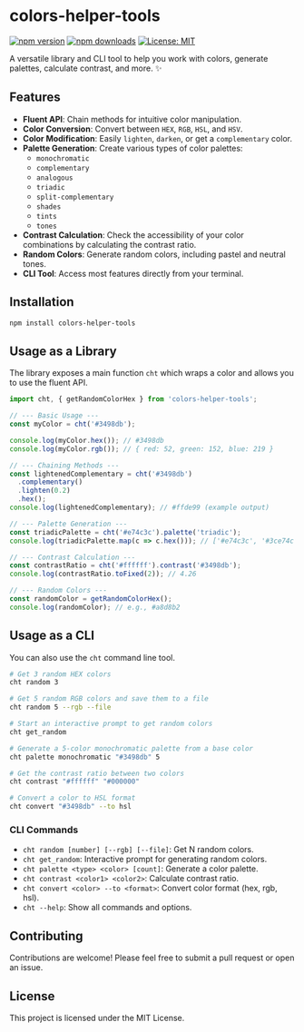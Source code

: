 # colors-helper-tools

[![npm version](https://img.shields.io/npm/v/colors-helper-tools.svg)](https://www.npmjs.com/package/colors-helper-tools)
[![npm downloads](https://img.shields.io/npm/dm/colors-helper-tools.svg)](https://www.npmjs.com/package/colors-helper-tools)
[![License: MIT](https://img.shields.io/badge/License-MIT-yellow.svg)](https://opensource.org/licenses/MIT)

A versatile library and CLI tool to help you work with colors, generate palettes, calculate contrast, and more. ✨

## Features

- **Fluent API**: Chain methods for intuitive color manipulation.
- **Color Conversion**: Convert between `HEX`, `RGB`, `HSL`, and `HSV`.
- **Color Modification**: Easily `lighten`, `darken`, or get a `complementary` color.
- **Palette Generation**: Create various types of color palettes:
  - `monochromatic`
  - `complementary`
  - `analogous`
  - `triadic`
  - `split-complementary`
  - `shades`
  - `tints`
  - `tones`
- **Contrast Calculation**: Check the accessibility of your color combinations by calculating the contrast ratio.
- **Random Colors**: Generate random colors, including pastel and neutral tones.
- **CLI Tool**: Access most features directly from your terminal.

## Installation

```bash
npm install colors-helper-tools
```

## Usage as a Library

The library exposes a main function `cht` which wraps a color and allows you to use the fluent API.

```javascript
import cht, { getRandomColorHex } from 'colors-helper-tools';

// --- Basic Usage ---
const myColor = cht('#3498db');

console.log(myColor.hex()); // #3498db
console.log(myColor.rgb()); // { red: 52, green: 152, blue: 219 }

// --- Chaining Methods ---
const lightenedComplementary = cht('#3498db')
  .complementary()
  .lighten(0.2)
  .hex();
console.log(lightenedComplementary); // #ffde99 (example output)

// --- Palette Generation ---
const triadicPalette = cht('#e74c3c').palette('triadic');
console.log(triadicPalette.map(c => c.hex())); // ['#e74c3c', '#3ce74c', '#4c3ce7'] (example output)

// --- Contrast Calculation ---
const contrastRatio = cht('#ffffff').contrast('#3498db');
console.log(contrastRatio.toFixed(2)); // 4.26

// --- Random Colors ---
const randomColor = getRandomColorHex();
console.log(randomColor); // e.g., #a8d8b2
```

## Usage as a CLI

You can also use the `cht` command line tool.

```bash
# Get 3 random HEX colors
cht random 3

# Get 5 random RGB colors and save them to a file
cht random 5 --rgb --file

# Start an interactive prompt to get random colors
cht get_random

# Generate a 5-color monochromatic palette from a base color
cht palette monochromatic "#3498db" 5

# Get the contrast ratio between two colors
cht contrast "#ffffff" "#000000"

# Convert a color to HSL format
cht convert "#3498db" --to hsl
```

### CLI Commands

- `cht random [number] [--rgb] [--file]`: Get N random colors.
- `cht get_random`: Interactive prompt for generating random colors.
- `cht palette <type> <color> [count]`: Generate a color palette.
- `cht contrast <color1> <color2>`: Calculate contrast ratio.
- `cht convert <color> --to <format>`: Convert color format (hex, rgb, hsl).
- `cht --help`: Show all commands and options.

## Contributing

Contributions are welcome! Please feel free to submit a pull request or open an issue.

## License

This project is licensed under the MIT License.

